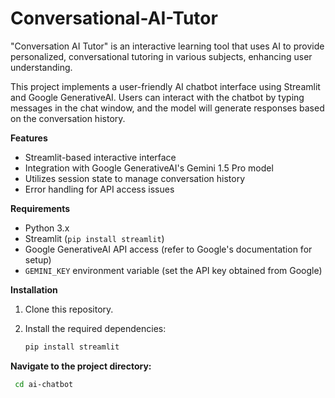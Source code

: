 # Conversational-AI-Tutor
"Conversation AI Tutor" is an interactive learning tool that uses AI to provide personalized, conversational tutoring in various subjects, enhancing user understanding.

This project implements a user-friendly AI chatbot interface using Streamlit and Google GenerativeAI. Users can interact with the chatbot by typing messages in the chat window, and the model will generate responses based on the conversation history.

**Features**

- Streamlit-based interactive interface
- Integration with Google GenerativeAI's Gemini 1.5 Pro model
- Utilizes session state to manage conversation history
- Error handling for API access issues

**Requirements**

- Python 3.x
- Streamlit (`pip install streamlit`)
- Google GenerativeAI API access (refer to Google's documentation for setup)
- `GEMINI_KEY` environment variable (set the API key obtained from Google)

**Installation**

1. Clone this repository.
2. Install the required dependencies:

   ```bash
   pip install streamlit
   ```
**Navigate to the project directory:**
  ``` bash
   cd ai-chatbot
  ```

